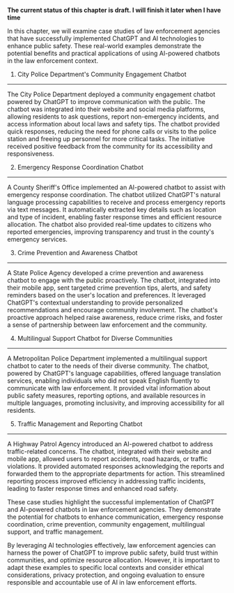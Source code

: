 **The current status of this chapter is draft. I will finish it later when I have time**

In this chapter, we will examine case studies of law enforcement agencies that have successfully implemented ChatGPT and AI technologies to enhance public safety. These real-world examples demonstrate the potential benefits and practical applications of using AI-powered chatbots in the law enforcement context.

1. City Police Department's Community Engagement Chatbot
--------------------------------------------------------

The City Police Department deployed a community engagement chatbot powered by ChatGPT to improve communication with the public. The chatbot was integrated into their website and social media platforms, allowing residents to ask questions, report non-emergency incidents, and access information about local laws and safety tips. The chatbot provided quick responses, reducing the need for phone calls or visits to the police station and freeing up personnel for more critical tasks. The initiative received positive feedback from the community for its accessibility and responsiveness.

2. Emergency Response Coordination Chatbot
------------------------------------------

A County Sheriff's Office implemented an AI-powered chatbot to assist with emergency response coordination. The chatbot utilized ChatGPT's natural language processing capabilities to receive and process emergency reports via text messages. It automatically extracted key details such as location and type of incident, enabling faster response times and efficient resource allocation. The chatbot also provided real-time updates to citizens who reported emergencies, improving transparency and trust in the county's emergency services.

3. Crime Prevention and Awareness Chatbot
-----------------------------------------

A State Police Agency developed a crime prevention and awareness chatbot to engage with the public proactively. The chatbot, integrated into their mobile app, sent targeted crime prevention tips, alerts, and safety reminders based on the user's location and preferences. It leveraged ChatGPT's contextual understanding to provide personalized recommendations and encourage community involvement. The chatbot's proactive approach helped raise awareness, reduce crime risks, and foster a sense of partnership between law enforcement and the community.

4. Multilingual Support Chatbot for Diverse Communities
-------------------------------------------------------

A Metropolitan Police Department implemented a multilingual support chatbot to cater to the needs of their diverse community. The chatbot, powered by ChatGPT's language capabilities, offered language translation services, enabling individuals who did not speak English fluently to communicate with law enforcement. It provided vital information about public safety measures, reporting options, and available resources in multiple languages, promoting inclusivity, and improving accessibility for all residents.

5. Traffic Management and Reporting Chatbot
-------------------------------------------

A Highway Patrol Agency introduced an AI-powered chatbot to address traffic-related concerns. The chatbot, integrated with their website and mobile app, allowed users to report accidents, road hazards, or traffic violations. It provided automated responses acknowledging the reports and forwarded them to the appropriate departments for action. This streamlined reporting process improved efficiency in addressing traffic incidents, leading to faster response times and enhanced road safety.

These case studies highlight the successful implementation of ChatGPT and AI-powered chatbots in law enforcement agencies. They demonstrate the potential for chatbots to enhance communication, emergency response coordination, crime prevention, community engagement, multilingual support, and traffic management.

By leveraging AI technologies effectively, law enforcement agencies can harness the power of ChatGPT to improve public safety, build trust within communities, and optimize resource allocation. However, it is important to adapt these examples to specific local contexts and consider ethical considerations, privacy protection, and ongoing evaluation to ensure responsible and accountable use of AI in law enforcement efforts.
